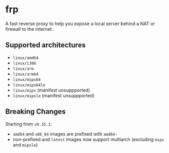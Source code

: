 # frp
A fast reverse proxy to help you expose a local server behind a NAT or firewall to the internet.

## Supported architectures
* `linux/amd64`
* `linux/i386`
* `linux/arm`
* `linux/arm64`
* `linux/mips64`
* `linux/mips64le`
* `linux/mips` (manifest unsuppported)
* `linux/mipsle` (manifest unsuppported)

## Breaking Changes
Starting from `v0.35.1`:
* `amd64` and `x86_64` images are prefixed with `amd64-`
* non-prefixed and `latest` images now support multiarch (excluding `mips` and `mipsle`)

